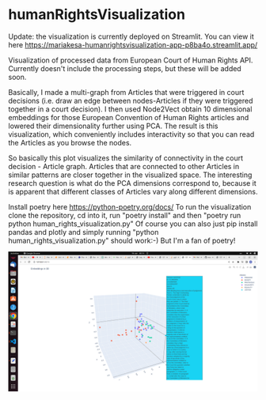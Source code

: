 # humanRightsVisualization

Update: the visualization is currently deployed on Streamlit. You can view it here https://mariakesa-humanrightsvisualization-app-p8ba4o.streamlit.app/

Visualization of processed data from European Court of Human Rights API. Currently doesn't include the processing steps, but these will be added soon.

Basically, I made a multi-graph from Articles that were triggered in court decisions (i.e. draw an edge between nodes-Articles if they were triggered together
in a court decision). I then used Node2Vect obtain 10 dimensional embeddings for those European Convention of Human Rights articles and lowered their dimensionality 
further using PCA. The result is this visualization, which conveniently includes interactivity so that you can read the Articles as you browse the nodes.

So basically this plot visualizes the similarity of connectivity in the court decision - Article graph. Articles that are connected to other Articles
in similar patterns are closer together in the visualized space. The interesting research question is what do the PCA dimensions correspond to, because
it is apparent that different classes of Articles vary along different dimensions.

Install poetry here https://python-poetry.org/docs/ To run the visualization clone the repository, cd into it, run "poetry install" and then "poetry run python human_rights_visualization.py" Of course you can also just pip install pandas and plotly and simply running "python human_rights_visualization.py" should work:-) But I'm a fan of poetry!

![alt text](https://github.com/mariakesa/humanRightsVisualization/blob/main/humrightsviz.png)
